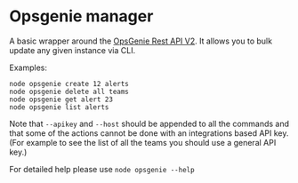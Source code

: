 # Opsgenie manager

A basic wrapper around the [OpsGenie Rest API V2](https://docs.opsgenie.com/docs/api-overview). It allows you to bulk update any given instance via CLI.

Examples:
```
node opsgenie create 12 alerts
node opsgenie delete all teams
node opsgenie get alert 23
node opsgenie list alerts
```

Note that  `--apikey` and `--host` should be appended to all the commands and that some of the actions cannot be done with an integrations based API key. (For example to see the list of all the teams you should use a general API key.)

For detailed help please use `node opsgenie --help`
